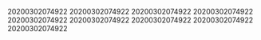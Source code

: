 20200302074922
20200302074922
20200302074922
20200302074922
20200302074922
20200302074922
20200302074922
20200302074922
20200302074922
